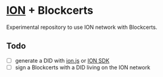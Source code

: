 # [ION](https://techcommunity.microsoft.com/t5/identity-standards-blog/ion-we-have-liftoff/ba-p/1441555) + Blockcerts

Experimental repository to use ION network with Blockcerts.

## Todo
-[ ] generate a DID with [ion.js](https://github.com/decentralized-identity/ion-tools) or [ION SDK](https://github.com/decentralized-identity/ion-sdk)
-[ ] sign a Blockcerts with a DID living on the ION network